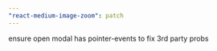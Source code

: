 ```yaml
---
"react-medium-image-zoom": patch
---
```


ensure open modal has pointer-events to fix 3rd party probs
